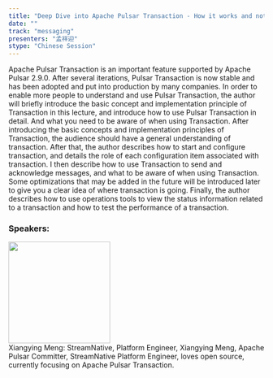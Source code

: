 ```yaml
---
title: "Deep Dive into Apache Pulsar Transaction - How it works and notes for it."
date: "" 
track: "messaging"
presenters: "孟祥迎"
stype: "Chinese Session"
---
```

Apache Pulsar Transaction is an important feature supported by Apache Pulsar 2.9.0. After several iterations, Pulsar Transaction is now stable and has been adopted and put into production by many companies. In order to enable more people to understand and use Pulsar Transaction, the author will briefly introduce the basic concept and implementation principle of Transaction in this lecture, and introduce how to use Pulsar Transaction in detail. And what you need to be aware of when using Transaction.
After introducing the basic concepts and implementation principles of Transaction, the audience should have a general understanding of transaction. After that, the author describes how to start and configure transaction, and details the role of each configuration item associated with transaction. I then describe how to use Transaction to send and acknowledge messages, and what to be aware of when using Transaction. Some optimizations that may be added in the future will be introduced later to give you a clear idea of where transaction is going.
Finally, the author describes how to use operations tools to view the status information related to a transaction and how to test the performance of a transaction.
 ### Speakers: 
 <img src="images/speaker/1204.png" width="200" /><br>Xiangying Meng: StreamNative, Platform Engineer, Xiangying Meng, Apache Pulsar Committer, StreamNative Platform Engineer, loves open source, currently focusing on Apache Pulsar Transaction.

 